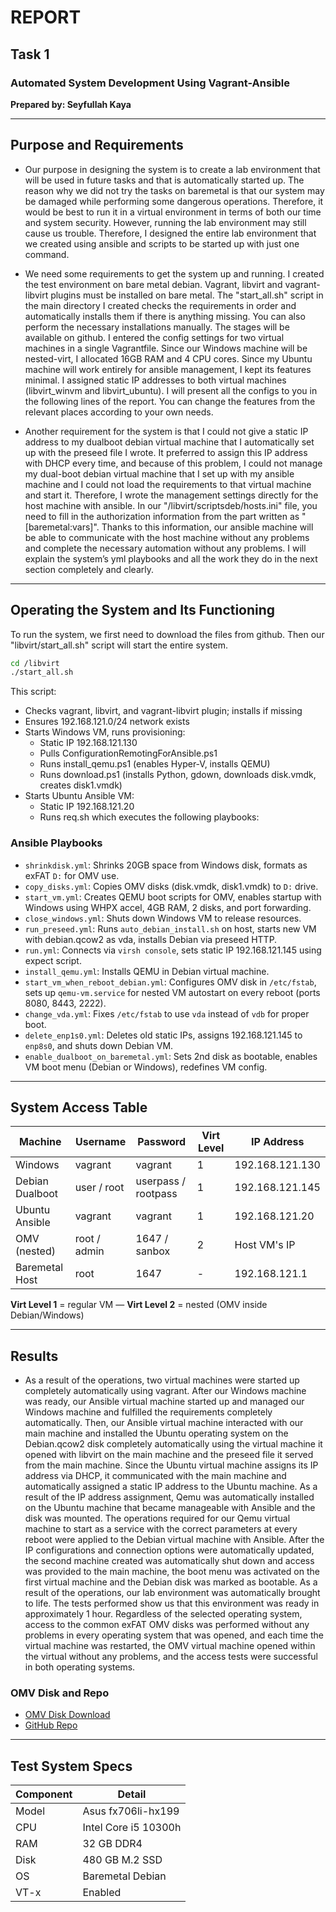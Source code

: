 
# REPORT

## Task 1

### Automated System Development Using Vagrant-Ansible

**Prepared by: Seyfullah Kaya**

---

## Purpose and Requirements

- Our purpose in designing the system is to create a lab environment that will be used in future tasks and that is automatically started up. The reason why we did not try the tasks on baremetal is that our system may be damaged while performing some dangerous operations. Therefore, it would be best to run it in a virtual environment in terms of both our time and system security. However, running the lab environment may still cause us trouble. Therefore, I designed the entire lab environment that we created using ansible and scripts to be started up with just one command.

- We need some requirements to get the system up and running. I created the test environment on bare metal debian. Vagrant, libvirt and vagrant-libvirt plugins must be installed on bare metal. The "start_all.sh" script in the main directory I created checks the requirements in order and automatically installs them if there is anything missing. You can also perform the necessary installations manually. The stages will be available on github. I entered the config settings for two virtual machines in a single Vagrantfile. Since our Windows machine will be nested-virt, I allocated 16GB RAM and 4 CPU cores. Since my Ubuntu machine will work entirely for ansible management, I kept its features minimal. I assigned static IP addresses to both virtual machines (libvirt_winvm and libvirt_ubuntu). I will present all the configs to you in the following lines of the report. You can change the features from the relevant places according to your own needs.

- Another requirement for the system is that I could not give a static IP address to my dualboot debian virtual machine that I automatically set up with the preseed file I wrote. It preferred to assign this IP address with DHCP every time, and because of this problem, I could not manage my dual-boot debian virtual machine that I set up with my ansible machine and I could not load the requirements to that virtual machine and start it. Therefore, I wrote the management settings directly for the host machine with ansible. In our "/libvirt/scriptsdeb/hosts.ini" file, you need to fill in the authorization information from the part written as "[baremetal:vars]". Thanks to this information, our ansible machine will be able to communicate with the host machine without any problems and complete the necessary automation without any problems. I will explain the system’s yml playbooks and all the work they do in the next section completely and clearly.

---

## Operating the System and Its Functioning

To run the system, we first need to download the files from github. Then our "libvirt/start_all.sh" script will start the entire system.

```bash
cd /libvirt
./start_all.sh
```

This script:
- Checks vagrant, libvirt, and vagrant-libvirt plugin; installs if missing
- Ensures 192.168.121.0/24 network exists
- Starts Windows VM, runs provisioning:
  - Static IP 192.168.121.130
  - Pulls ConfigurationRemotingForAnsible.ps1
  - Runs install_qemu.ps1 (enables Hyper-V, installs QEMU)
  - Runs download.ps1 (installs Python, gdown, downloads disk.vmdk, creates disk1.vmdk)
- Starts Ubuntu Ansible VM:
  - Static IP 192.168.121.20
  - Runs req.sh which executes the following playbooks:

### Ansible Playbooks

- `shrinkdisk.yml`: Shrinks 20GB space from Windows disk, formats as exFAT `D:` for OMV use.
- `copy_disks.yml`: Copies OMV disks (disk.vmdk, disk1.vmdk) to `D:` drive.
- `start_vm.yml`: Creates QEMU boot scripts for OMV, enables startup with Windows using WHPX accel, 4GB RAM, 2 disks, and port forwarding.
- `close_windows.yml`: Shuts down Windows VM to release resources.
- `run_preseed.yml`: Runs `auto_debian_install.sh` on host, starts new VM with debian.qcow2 as vda, installs Debian via preseed HTTP.
- `run.yml`: Connects via `virsh console`, sets static IP 192.168.121.145 using expect script.
- `install_qemu.yml`: Installs QEMU in Debian virtual machine.
- `start_vm_when_reboot_debian.yml`: Configures OMV disk in `/etc/fstab`, sets up `qemu-vm.service` for nested VM autostart on every reboot (ports 8080, 8443, 2222).
- `change_vda.yml`: Fixes `/etc/fstab` to use `vda` instead of `vdb` for proper boot.
- `delete_enp1s0.yml`: Deletes old static IPs, assigns 192.168.121.145 to `enp8s0`, and shuts down Debian VM.
- `enable_dualboot_on_baremetal.yml`: Sets 2nd disk as bootable, enables VM boot menu (Debian or Windows), redefines VM config.

---

## System Access Table

| Machine          | Username        | Password         | Virt Level | IP Address       |
|------------------|------------------|------------------|------------|------------------|
| Windows          | vagrant          | vagrant          | 1          | 192.168.121.130  |
| Debian Dualboot  | user / root      | userpass / rootpass | 1       | 192.168.121.145  |
| Ubuntu Ansible   | vagrant          | vagrant          | 1          | 192.168.121.20   |
| OMV (nested)     | root / admin     | 1647 / sanbox    | 2          | Host VM's IP     |
| Baremetal Host   | root             | 1647             | -          | 192.168.121.1    |

**Virt Level 1** = regular VM — **Virt Level 2** = nested (OMV inside Debian/Windows)

---

## Results

  - As a result of the operations, two virtual machines were started up completely automatically using vagrant. After our Windows machine was ready, our Ansible virtual machine started up and managed our Windows machine and fulfilled the requirements completely automatically. Then, our Ansible virtual machine interacted with our main machine and installed the Ubuntu operating system on the Debian.qcow2 disk completely automatically using the virtual machine it opened with libvirt on the main machine and the preseed file it served from the main machine. Since the Ubuntu virtual machine assigns its IP address via DHCP, it communicated with the main machine and automatically assigned a static IP address to the Ubuntu machine. As a result of the IP address assignment, Qemu was automatically installed on the Ubuntu machine that became manageable with Ansible and the disk was mounted. The operations required for our Qemu virtual machine to start as a service with the correct parameters at every reboot were applied to the Debian virtual machine with Ansible. After the IP configurations and connection options were automatically updated, the second machine created was automatically shut down and access was provided to the main machine, the boot menu was activated on the first virtual machine and the Debian disk was marked as bootable. As a result of the operations, our lab environment was automatically brought to life. The tests performed show us that this environment was ready in approximately 1 hour. Regardless of the selected operating system, access to the common exFAT OMV disks was performed without any problems in every operating system that was opened, and each time the virtual machine was restarted, the OMV virtual machine opened within the virtual without any problems, and the access tests were successful in both operating systems.

### OMV Disk and Repo
- [OMV Disk Download](https://drive.google.com/file/d/1Xf_O8pprBlkvgMcjBodDnoYdFOh6JFC9/view?usp=sharing)
- [GitHub Repo](https://github.com/ReqwerT/labfortasks/tree/main)

---

## Test System Specs

| Component     | Detail                 |
|---------------|------------------------|
| Model         | Asus fx706li-hx199     |
| CPU           | Intel Core i5 10300h   |
| RAM           | 32 GB DDR4             |
| Disk          | 480 GB M.2 SSD         |
| OS            | Baremetal Debian       |
| VT-x          | Enabled                |
